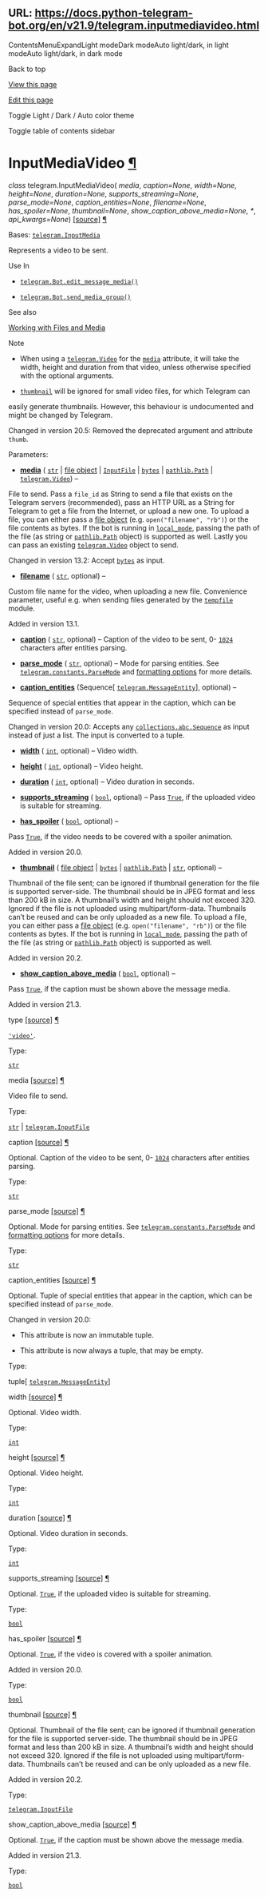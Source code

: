 URL: https://docs.python-telegram-bot.org/en/v21.9/telegram.inputmediavideo.html
---
ContentsMenuExpandLight modeDark modeAuto light/dark, in light modeAuto light/dark, in dark mode

Back to top

[View this page](_sources/telegram.inputmediavideo.rst.txt "View this page")

[Edit this page](https://github.com/python-telegram-bot/python-telegram-bot/edit/2ac52018c29c791aa0438750e5bcdf2da8945bf8/docs/source/telegram.inputmediavideo.rst "Edit this page")

Toggle Light / Dark / Auto color theme

Toggle table of contents sidebar

# InputMediaVideo [¶](\#inputmediavideo "Link to this heading")

_class_ telegram.InputMediaVideo( _media_, _caption=None_, _width=None_, _height=None_, _duration=None_, _supports\_streaming=None_, _parse\_mode=None_, _caption\_entities=None_, _filename=None_, _has\_spoiler=None_, _thumbnail=None_, _show\_caption\_above\_media=None_, _\*_, _api\_kwargs=None_) [\[source\]](https://github.com/python-telegram-bot/python-telegram-bot/blob/v21.9/telegram/_files/inputmedia.py#L489-L628) [¶](#telegram.InputMediaVideo "Link to this definition")

Bases: [`telegram.InputMedia`](telegram.inputmedia.html#telegram.InputMedia "telegram.InputMedia")

Represents a video to be sent.

Use In

- [`telegram.Bot.edit_message_media()`](telegram.bot.html#telegram.Bot.edit_message_media "telegram.Bot.edit_message_media")

- [`telegram.Bot.send_media_group()`](telegram.bot.html#telegram.Bot.send_media_group "telegram.Bot.send_media_group")


See also

[Working with Files and Media](https://github.com/python-telegram-bot/python-telegram-bot/wiki/Working-with-Files-and-Media)

Note

- When using a [`telegram.Video`](telegram.video.html#telegram.Video "telegram.Video") for the [`media`](#telegram.InputMediaVideo.media "telegram.InputMediaVideo.media") attribute, it will take the
width, height and duration from that video, unless otherwise specified with the optional
arguments.

- [`thumbnail`](#telegram.InputMediaVideo.params.thumbnail "telegram.InputMediaVideo") will be ignored for small video files, for which Telegram can

easily generate thumbnails. However, this behaviour is undocumented and might be
changed by Telegram.


Changed in version 20.5: Removed the deprecated argument and attribute `thumb`.

Parameters:

- [**media**](#telegram.InputMediaVideo.params.media) ( [`str`](https://docs.python.org/3/library/stdtypes.html#str "(in Python v3.13)") \| [file object](https://docs.python.org/3/glossary.html#term-file-object "(in Python v3.13)") \| [`InputFile`](telegram.inputfile.html#telegram.InputFile "telegram.InputFile") \| [`bytes`](https://docs.python.org/3/library/stdtypes.html#bytes "(in Python v3.13)") \| [`pathlib.Path`](https://docs.python.org/3/library/pathlib.html#pathlib.Path "(in Python v3.13)") \| [`telegram.Video`](telegram.video.html#telegram.Video "telegram.Video")) –

File to send. Pass a `file_id` as String to send a file that exists on the Telegram servers (recommended), pass an HTTP URL as a String for Telegram to get a file from the Internet, or upload a new one. To upload a file, you can either pass a [file object](https://docs.python.org/3/glossary.html#term-file-object "(in Python v3.13)") (e.g. `open("filename", "rb")`) or the file contents as bytes. If the bot is running in [`local_mode`](telegram.bot.html#telegram.Bot.params.local_mode "telegram.Bot"), passing the path of the file (as string or [`pathlib.Path`](https://docs.python.org/3/library/pathlib.html#pathlib.Path "(in Python v3.13)") object) is supported as well.
Lastly you can pass an existing [`telegram.Video`](telegram.video.html#telegram.Video "telegram.Video") object to send.



Changed in version 13.2: Accept [`bytes`](https://docs.python.org/3/library/stdtypes.html#bytes "(in Python v3.13)") as input.

- [**filename**](#telegram.InputMediaVideo.params.filename) ( [`str`](https://docs.python.org/3/library/stdtypes.html#str "(in Python v3.13)"), optional) –

Custom file name for the video, when uploading a
new file. Convenience parameter, useful e.g. when sending files generated by the
[`tempfile`](https://docs.python.org/3/library/tempfile.html#module-tempfile "(in Python v3.13)") module.



Added in version 13.1.

- [**caption**](#telegram.InputMediaVideo.params.caption) ( [`str`](https://docs.python.org/3/library/stdtypes.html#str "(in Python v3.13)"), optional) – Caption of the video to be sent,
0- [`1024`](telegram.constants.html#telegram.constants.MessageLimit.CAPTION_LENGTH "telegram.constants.MessageLimit.CAPTION_LENGTH") characters after
entities parsing.

- [**parse\_mode**](#telegram.InputMediaVideo.params.parse_mode) ( [`str`](https://docs.python.org/3/library/stdtypes.html#str "(in Python v3.13)"), optional) – Mode for parsing entities. See [`telegram.constants.ParseMode`](telegram.constants.html#telegram.constants.ParseMode "telegram.constants.ParseMode") and [formatting options](https://core.telegram.org/bots/api#formatting-options) for more details.

- [**caption\_entities**](#telegram.InputMediaVideo.params.caption_entities) (Sequence\[ [`telegram.MessageEntity`](telegram.messageentity.html#telegram.MessageEntity "telegram.MessageEntity")\], optional) –

Sequence of special entities that appear in the caption, which can be specified instead of `parse_mode`.



Changed in version 20.0: Accepts any [`collections.abc.Sequence`](https://docs.python.org/3/library/collections.abc.html#collections.abc.Sequence "(in Python v3.13)") as input instead of just a list. The input is converted to a tuple.

- [**width**](#telegram.InputMediaVideo.params.width) ( [`int`](https://docs.python.org/3/library/functions.html#int "(in Python v3.13)"), optional) – Video width.

- [**height**](#telegram.InputMediaVideo.params.height) ( [`int`](https://docs.python.org/3/library/functions.html#int "(in Python v3.13)"), optional) – Video height.

- [**duration**](#telegram.InputMediaVideo.params.duration) ( [`int`](https://docs.python.org/3/library/functions.html#int "(in Python v3.13)"), optional) – Video duration in seconds.

- [**supports\_streaming**](#telegram.InputMediaVideo.params.supports_streaming) ( [`bool`](https://docs.python.org/3/library/functions.html#bool "(in Python v3.13)"), optional) – Pass [`True`](https://docs.python.org/3/library/constants.html#True "(in Python v3.13)"), if the uploaded video is
suitable for streaming.

- [**has\_spoiler**](#telegram.InputMediaVideo.params.has_spoiler) ( [`bool`](https://docs.python.org/3/library/functions.html#bool "(in Python v3.13)"), optional) –

Pass [`True`](https://docs.python.org/3/library/constants.html#True "(in Python v3.13)"), if the video needs to be covered
with a spoiler animation.



Added in version 20.0.

- [**thumbnail**](#telegram.InputMediaVideo.params.thumbnail) ( [file object](https://docs.python.org/3/glossary.html#term-file-object "(in Python v3.13)") \| [`bytes`](https://docs.python.org/3/library/stdtypes.html#bytes "(in Python v3.13)") \| [`pathlib.Path`](https://docs.python.org/3/library/pathlib.html#pathlib.Path "(in Python v3.13)") \| [`str`](https://docs.python.org/3/library/stdtypes.html#str "(in Python v3.13)"), optional) –

Thumbnail of the file sent; can be ignored if thumbnail generation for the file is supported server-side. The thumbnail should be in JPEG format and less than 200 kB in size. A thumbnail’s width and height should not exceed 320. Ignored if the file is not uploaded using multipart/form-data. Thumbnails can’t be reused and can be only uploaded as a new file. To upload a file, you can either pass a [file object](https://docs.python.org/3/glossary.html#term-file-object "(in Python v3.13)") (e.g. `open("filename", "rb")`) or the file contents as bytes. If the bot is running in [`local_mode`](telegram.bot.html#telegram.Bot.params.local_mode "telegram.Bot"), passing the path of the file (as string or [`pathlib.Path`](https://docs.python.org/3/library/pathlib.html#pathlib.Path "(in Python v3.13)") object) is supported as well.



Added in version 20.2.

- [**show\_caption\_above\_media**](#telegram.InputMediaVideo.params.show_caption_above_media) ( [`bool`](https://docs.python.org/3/library/functions.html#bool "(in Python v3.13)"), optional) –

Pass [`True`](https://docs.python.org/3/library/constants.html#True "(in Python v3.13)"), if the caption must be shown above the message media.



Added in version 21.3.


type [\[source\]](https://github.com/python-telegram-bot/python-telegram-bot/blob/v21.9/telegram/_files/inputmedia.py#L583-L628) [¶](#telegram.InputMediaVideo.type "Link to this definition")

[`'video'`](telegram.constants.html#telegram.constants.InputMediaType.VIDEO "telegram.constants.InputMediaType.VIDEO").

Type:

[`str`](https://docs.python.org/3/library/stdtypes.html#str "(in Python v3.13)")

media [\[source\]](https://github.com/python-telegram-bot/python-telegram-bot/blob/v21.9/telegram/_files/inputmedia.py#L583-L628) [¶](#telegram.InputMediaVideo.media "Link to this definition")

Video file to send.

Type:

[`str`](https://docs.python.org/3/library/stdtypes.html#str "(in Python v3.13)") \| [`telegram.InputFile`](telegram.inputfile.html#telegram.InputFile "telegram.InputFile")

caption [\[source\]](https://github.com/python-telegram-bot/python-telegram-bot/blob/v21.9/telegram/_files/inputmedia.py#L583-L628) [¶](#telegram.InputMediaVideo.caption "Link to this definition")

Optional. Caption of the video to be sent,
0- [`1024`](telegram.constants.html#telegram.constants.MessageLimit.CAPTION_LENGTH "telegram.constants.MessageLimit.CAPTION_LENGTH") characters
after entities parsing.

Type:

[`str`](https://docs.python.org/3/library/stdtypes.html#str "(in Python v3.13)")

parse\_mode [\[source\]](https://github.com/python-telegram-bot/python-telegram-bot/blob/v21.9/telegram/_files/inputmedia.py#L583-L628) [¶](#telegram.InputMediaVideo.parse_mode "Link to this definition")

Optional. Mode for parsing entities. See [`telegram.constants.ParseMode`](telegram.constants.html#telegram.constants.ParseMode "telegram.constants.ParseMode") and [formatting options](https://core.telegram.org/bots/api#formatting-options) for more details.

Type:

[`str`](https://docs.python.org/3/library/stdtypes.html#str "(in Python v3.13)")

caption\_entities [\[source\]](https://github.com/python-telegram-bot/python-telegram-bot/blob/v21.9/telegram/_files/inputmedia.py#L583-L628) [¶](#telegram.InputMediaVideo.caption_entities "Link to this definition")

Optional. Tuple of special entities that appear in the caption, which can be specified instead of `parse_mode`.

Changed in version 20.0:

- This attribute is now an immutable tuple.

- This attribute is now always a tuple, that may be empty.


Type:

tuple\[ [`telegram.MessageEntity`](telegram.messageentity.html#telegram.MessageEntity "telegram.MessageEntity")\]

width [\[source\]](https://github.com/python-telegram-bot/python-telegram-bot/blob/v21.9/telegram/_files/inputmedia.py#L583-L628) [¶](#telegram.InputMediaVideo.width "Link to this definition")

Optional. Video width.

Type:

[`int`](https://docs.python.org/3/library/functions.html#int "(in Python v3.13)")

height [\[source\]](https://github.com/python-telegram-bot/python-telegram-bot/blob/v21.9/telegram/_files/inputmedia.py#L583-L628) [¶](#telegram.InputMediaVideo.height "Link to this definition")

Optional. Video height.

Type:

[`int`](https://docs.python.org/3/library/functions.html#int "(in Python v3.13)")

duration [\[source\]](https://github.com/python-telegram-bot/python-telegram-bot/blob/v21.9/telegram/_files/inputmedia.py#L583-L628) [¶](#telegram.InputMediaVideo.duration "Link to this definition")

Optional. Video duration in seconds.

Type:

[`int`](https://docs.python.org/3/library/functions.html#int "(in Python v3.13)")

supports\_streaming [\[source\]](https://github.com/python-telegram-bot/python-telegram-bot/blob/v21.9/telegram/_files/inputmedia.py#L583-L628) [¶](#telegram.InputMediaVideo.supports_streaming "Link to this definition")

Optional. [`True`](https://docs.python.org/3/library/constants.html#True "(in Python v3.13)"), if the uploaded video is
suitable for streaming.

Type:

[`bool`](https://docs.python.org/3/library/functions.html#bool "(in Python v3.13)")

has\_spoiler [\[source\]](https://github.com/python-telegram-bot/python-telegram-bot/blob/v21.9/telegram/_files/inputmedia.py#L583-L628) [¶](#telegram.InputMediaVideo.has_spoiler "Link to this definition")

Optional. [`True`](https://docs.python.org/3/library/constants.html#True "(in Python v3.13)"), if the video is covered with a
spoiler animation.

Added in version 20.0.

Type:

[`bool`](https://docs.python.org/3/library/functions.html#bool "(in Python v3.13)")

thumbnail [\[source\]](https://github.com/python-telegram-bot/python-telegram-bot/blob/v21.9/telegram/_files/inputmedia.py#L583-L628) [¶](#telegram.InputMediaVideo.thumbnail "Link to this definition")

Optional. Thumbnail of the file sent; can be ignored if thumbnail generation for the file is supported server-side. The thumbnail should be in JPEG format and less than 200 kB in size. A thumbnail’s width and height should not exceed 320. Ignored if the file is not uploaded using multipart/form-data. Thumbnails can’t be reused and can be only uploaded as a new file.

Added in version 20.2.

Type:

[`telegram.InputFile`](telegram.inputfile.html#telegram.InputFile "telegram.InputFile")

show\_caption\_above\_media [\[source\]](https://github.com/python-telegram-bot/python-telegram-bot/blob/v21.9/telegram/_files/inputmedia.py#L583-L628) [¶](#telegram.InputMediaVideo.show_caption_above_media "Link to this definition")

Optional. [`True`](https://docs.python.org/3/library/constants.html#True "(in Python v3.13)"), if the caption must be shown above the message media.

Added in version 21.3.

Type:

[`bool`](https://docs.python.org/3/library/functions.html#bool "(in Python v3.13)")